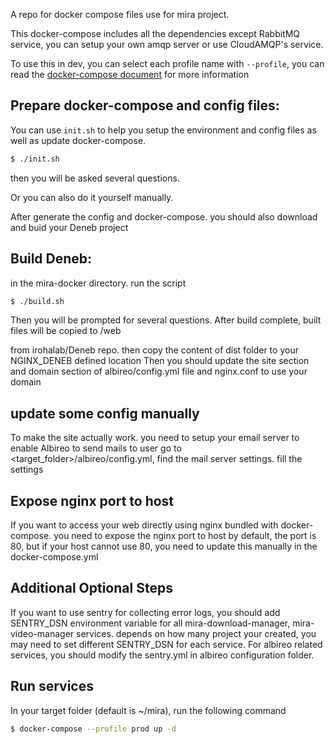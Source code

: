 A repo for docker compose files use for mira project.

This docker-compose includes all the dependencies except RabbitMQ service, you can setup your own amqp server or use CloudAMQP's service.

To use this in dev, you can select each profile name with `--profile`, you can read the [docker-compose document](https://docs.docker.com/compose/profiles/) for more information

## Prepare docker-compose and config files:
You can use `init.sh` to help you setup the environment and config files as well as update docker-compose.
```bash
$ ./init.sh
```
then you will be asked several questions.

Or you can also do it yourself manually.

After generate the config and docker-compose. you should also download and buid your Deneb project

## Build Deneb:
in the mira-docker directory. run the script
```bash
$ ./build.sh
```
Then you will be prompted for several questions. After build complete, built files will be copied to <target folder>/web

from irohalab/Deneb repo. then copy the content of dist folder to your NGINX_DENEB defined location
Then you should update the site section and domain section of albireo/config.yml file and nginx.conf to use your domain

## update some config manually
To make the site actually work. you need to setup your email server to enable Albireo to send mails to user
go to <target_folder>/albireo/config.yml, find the mail server settings. fill the settings

## Expose nginx port to host
If you want to access your web directly using nginx bundled with docker-compose. you need to expose the nginx port to host
by default, the port is 80, but if your host cannot use 80, you need to update this manually in the docker-compose.yml

## Additional Optional Steps
If you want to use sentry for collecting error logs, you should add SENTRY_DSN environment variable for
all mira-download-manager, mira-video-manager services. depends on how many project your created,
you may need to set different SENTRY_DSN for each service.
For albireo related services, you should modify the sentry.yml in albireo configuration folder.

## Run services
In your target folder (default is ~/mira), run the following command
```bash
$ docker-compose --profile prod up -d
```
